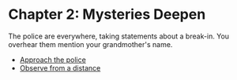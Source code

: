 # Chapter 2: Mysteries Deepen

The police are everywhere, taking statements about a break-in. You overhear them mention your grandmother's name.

- [Approach the police](ending.md)
- [Observe from a distance](../path-a/ending.md)